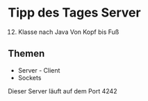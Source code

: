 # Tipp des Tages Server

12. Klasse
nach Java Von Kopf bis Fuß

## Themen
* Server - Client
* Sockets

Dieser Server läuft auf dem Port 4242
